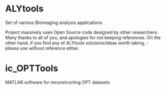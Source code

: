 # ALYtools

Set of various Bioimaging analysis applications

Project massively uses Open Source code designed by other researchers. 
Many thanks to all of you, and apologies for not keeping references.
On the other hand, if you find any of ALYtools solutions/ideas worth taking, - please use without reference either.

# ic_OPTTools

MATLAB software for reconstructing OPT datasets
